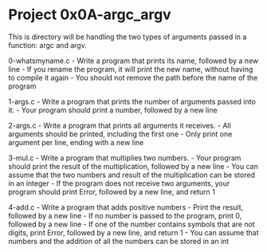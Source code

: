 # Project 0x0A-argc_argv

<p>
This is directory will be handling the two types of arguments passed in a function: argc and argv.

0-whatsmyname.c
	- Write a program that prints its name, followed by a new line
	- If you rename the program, it will print the new name, without having to compile it again
	- You should not remove the path before the name of the program
	
1-args.c
	- Write a program that prints the number of arguments passed into it.
	- Your program should print a number, followed by a new line
	
2-args.c
	- Write a program that prints all arguments it receives.
	- All arguments should be printed, including the first one
	- Only print one argument per line, ending with a new line
	
3-mul.c
	- Write a program that multiplies two numbers.
	- Your program should print the result of the multiplication, followed by a new line
	- You can assume that the two numbers and result of the multiplication can be stored in an integer
	- If the program does not receive two arguments, your program should print Error, followed by a new line, and return 1
	
4-add.c
	- Write a program that adds positive numbers
	- Print the result, followed by a new line
	- If no number is passed to the program, print 0, followed by a new line
	- If one of the number contains symbols that are not digits, print Error, followed by a new line, and return 1
	- You can assume that numbers and the addition of all the numbers can be stored in an int
</p>
